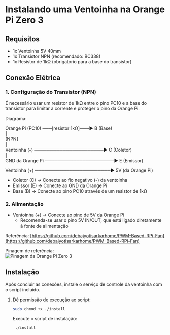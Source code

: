 # Instalando uma Ventoinha na Orange Pi Zero 3

## Requisitos

- 1x Ventoinha 5V 40mm  
- 1x Transistor NPN (recomendado: BC338)  
- 1x Resistor de 1kΩ (obrigatório para a base do transistor)

## Conexão Elétrica

### 1. Configuração do Transistor (NPN)

É necessário usar um resistor de 1kΩ entre o pino PC10 e a base do transistor para limitar a corrente e proteger o pino da Orange Pi.

Diagrama:

Orange Pi (PC10) ───[resistor 1kΩ]───► B (Base)  
                                         │  
                                      [NPN]  
                                         │  
    Ventoinha (–) ──────────────────────► C (Coletor)  
                                         │  
GND da Orange Pi ──────────────────────► E (Emissor)  

Ventoinha (+) ────────────────────────► 5V (da Orange Pi)

- Coletor (C) → Conecte ao fio negativo (-) da ventoinha  
- Emissor (E) → Conecte ao GND da Orange Pi  
- Base (B) → Conecte ao pino PC10 através de um resistor de 1kΩ

### 2. Alimentação

- Ventoinha (+) → Conecte ao pino de 5V da Orange Pi  
  - Recomenda-se usar o pino 5V IN/OUT, que está ligado diretamente à fonte de alimentação

Referência: [https://github.com/debajyotisarkarhome/PWM-Based-RPi-Fan](https://github.com/debajyotisarkarhome/PWM-Based-RPi-Fan)

Pinagem de referência:  
![Pinagem da Orange Pi Zero 3](https://lh4.googleusercontent.com/proxy/njXWQMmeFZxeZAsP1BXV1Niu8hTMe-to3ukp4wKiUOax4-u0lBHouYH4FHbZMWmMWS9VhVvS6P7HTfuYJ4590b4HlhGuLuX7Hnwg-HPpAAcSZw)

## Instalação

Após concluir as conexões, instale o serviço de controle da ventoinha com o script incluído.

1. Dê permissão de execução ao script:
   ```bash
   sudo chmod +x ./install
   ```
    Execute o script de instalação:
   ```bash
    ./install
   ``` 
